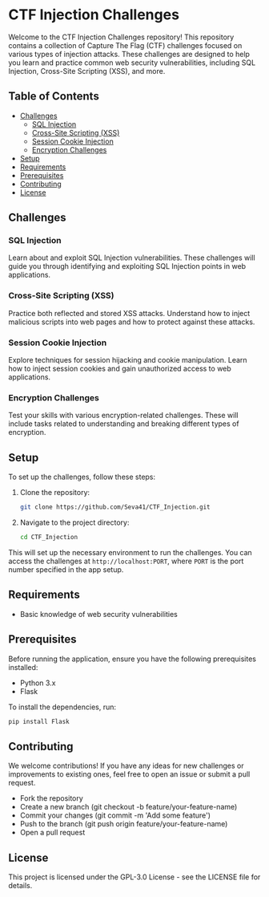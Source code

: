 # CTF Injection Challenges

Welcome to the CTF Injection Challenges repository! This repository contains a collection of Capture The Flag (CTF) challenges focused on various types of injection attacks. These challenges are designed to help you learn and practice common web security vulnerabilities, including SQL Injection, Cross-Site Scripting (XSS), and more.

## Table of Contents

- [Challenges](#challenges)
  - [SQL Injection](#sql-injection)
  - [Cross-Site Scripting (XSS)](#cross-site-scripting-xss)
  - [Session Cookie Injection](#session-cookie-injection)
  - [Encryption Challenges](#encryption-challenges)
- [Setup](#setup)
- [Requirements](#requirements)
- [Prerequisites](#prerequisites)
- [Contributing](#contributing)
- [License](#license)

## Challenges

### SQL Injection

Learn about and exploit SQL Injection vulnerabilities. These challenges will guide you through identifying and exploiting SQL Injection points in web applications.

### Cross-Site Scripting (XSS)

Practice both reflected and stored XSS attacks. Understand how to inject malicious scripts into web pages and how to protect against these attacks.

### Session Cookie Injection

Explore techniques for session hijacking and cookie manipulation. Learn how to inject session cookies and gain unauthorized access to web applications.

### Encryption Challenges

Test your skills with various encryption-related challenges. These will include tasks related to understanding and breaking different types of encryption.

## Setup

To set up the challenges, follow these steps:

1. Clone the repository:
   ```bash
   git clone https://github.com/Seva41/CTF_Injection.git
   ```
2. Navigate to the project directory:
   ```bash
   cd CTF_Injection
   ```
This will set up the necessary environment to run the challenges. You can access the challenges at `http://localhost:PORT`, where `PORT` is the port number specified in the app setup.

## Requirements

- Basic knowledge of web security vulnerabilities

## Prerequisites

Before running the application, ensure you have the following prerequisites installed:

- Python 3.x
- Flask

To install the dependencies, run:

```bash
pip install Flask
```

## Contributing

We welcome contributions! If you have any ideas for new challenges or improvements to existing ones, feel free to open an issue or submit a pull request.

- Fork the repository
- Create a new branch (git checkout -b feature/your-feature-name)
- Commit your changes (git commit -m 'Add some feature')
- Push to the branch (git push origin feature/your-feature-name)
- Open a pull request

## License

This project is licensed under the GPL-3.0 License - see the LICENSE file for details.
